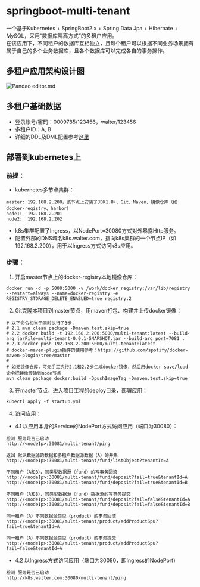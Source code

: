 # springboot-multi-tenant
一个基于Kubernetes + SpringBoot2.x + Spring Data Jpa + Hibernate + MySQL，采用“数据库隔离方式”的多租户应用。   
在该应用下，不同租户的数据库互相独立，且每个租户可以根据不同业务场景拥有属于自己的多个业务数据库，且各个数据库可以完成各自的事务操作。   
## 多租户应用架构设计图
![Pandao editor.md](https://github.com/waltertan1988/springboot-multi-tenant/blob/master/docs/charts/%E5%A4%9A%E7%A7%9F%E6%88%B7%E5%BA%94%E7%94%A8%E6%9E%B6%E6%9E%84%E8%AE%BE%E8%AE%A1%E5%9B%BE.jpg?raw=true "design.png")
## 多租户基础数据
* 登录账号/密码：0009785/123456，walter/123456   
* 多租户ID：A, B   
* 详细的DDL及DML配置参考[这里](https://github.com/waltertan1988/springboot-multi-tenant/tree/master/src/main/resources/schema)
## 部署到kubernetes上
### 前提：  
* kubernetes多节点集群：   
```text
master: 192.168.2.200，该节点上安装了JDK1.8+、Git、Maven、镜像仓库（如docker-registry、harbor）
node1:  192.168.2.201
node2:  192.168.2.202
```
* k8s集群配置了Ingress，以NodePort=30080方式对外暴露Http服务。
* 配置外部的DNS域名k8s.walter.com，指向k8s集群的一个节点IP（如192.168.2.200），用于以Ingress方式访问k8s应用。   

### 步骤：   
1. 开启master节点上的docker-registry本地镜像仓库：   
```shell script
docker run -d -p 5000:5000 -v /work/docker_registry:/var/lib/registry --restart=always --name=docker-registry -e REGISTRY_STORAGE_DELETE_ENABLED=true registry:2
```
2. Git克隆本项目到master节点，用maven打包、构建并上传docker镜像：
```shell script
# 以下命令相当于同时执行了3步：
# 2.1 mvn clean package -Dmaven.test.skip=true
# 2.2 docker build -t 192.168.2.200:5000/multi-tenant:latest --build-arg jarFile=multi-tenant-0.0.1-SNAPSHOT.jar --build-arg port=7081 . 
# 2.3 docker push 192.168.2.200:5000/multi-tenant:latest
# docker-maven-plugin插件的使用参考：https://github.com/spotify/docker-maven-plugin/tree/master
#
# 如无镜像仓库，可先手工执行2.1和2.2步生成docker镜像，然后用docker save/load 命令把镜像传输到node节点
mvn clean package docker:build -DpushImageTag -Dmaven.test.skip=true
```
3. 在master节点，进入项目工程的deploy目录，部署应用：
```shell script
kubectl apply -f startup.yml
```
4. 访问应用：
* 4.1 以应用本身的Service的NodePort方式访问应用（端口为30080）：   
```text
检测 服务是否已启动
http://<nodeIp>:30081/multi-tenant/ping

返回 默认数据源的数据和多租户数据源数据（A）的并集
http://<nodeIp>:30081/multi-tenant/fund/listObject?tenantId=A

不同租户（A和B），同类型数据源（fund）的写事务回滚
http://<nodeIp>:30081/multi-tenant/fund/deposit?fail=true&tenantId=A
http://<nodeIp>:30081/multi-tenant/fund/deposit?fail=true&tenantId=B

不同租户（A和B），同类型数据源（fund）数据源的写事务提交
http://<nodeIp>:30081/multi-tenant/fund/deposit?fail=false&tenantId=A
http://<nodeIp>:30081/multi-tenant/fund/deposit?fail=false&tenantId=B

同一租户（A）不同数据源类型（product）的事务回滚
http://<nodeIp>:30081/multi-tenant/product/addProductSpu?fail=true&tenantId=A

同一租户（A）不同数据源类型（product）的事务提交
http://<nodeIp>:30081/multi-tenant/product/addProductSpu?fail=false&tenantId=A
```
* 4.2 以Ingress方式访问应用（端口为30080，即Ingress的NodePort）   
```text
检测 服务是否已启动
http://k8s.walter.com:30080/multi-tenant/ping
```
